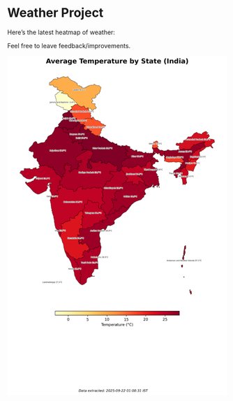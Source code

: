 # Weather Project

Here’s the latest heatmap of weather:

Feel free to leave feedback/improvements.

![India Heatmap](docs/assets/india_heatmap.png?v=D05259)
